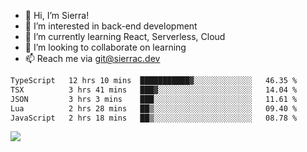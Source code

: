 - 👋 Hi, I’m Sierra!
- 👀 I’m interested in back-end development
- 🌱 I’m currently learning React, Serverless, Cloud
- 💞️ I’m looking to collaborate on learning
- 📫 Reach me via git@sierrac.dev

<!--START_SECTION:waka-->

```txt
TypeScript   12 hrs 10 mins  ███████████▓░░░░░░░░░░░░░   46.35 %
TSX          3 hrs 41 mins   ███▓░░░░░░░░░░░░░░░░░░░░░   14.04 %
JSON         3 hrs 3 mins    ███░░░░░░░░░░░░░░░░░░░░░░   11.61 %
Lua          2 hrs 28 mins   ██▒░░░░░░░░░░░░░░░░░░░░░░   09.40 %
JavaScript   2 hrs 18 mins   ██▒░░░░░░░░░░░░░░░░░░░░░░   08.78 %
```

<!--END_SECTION:waka-->


![](https://hit.yhype.me/github/profile?user_id=7351311)
